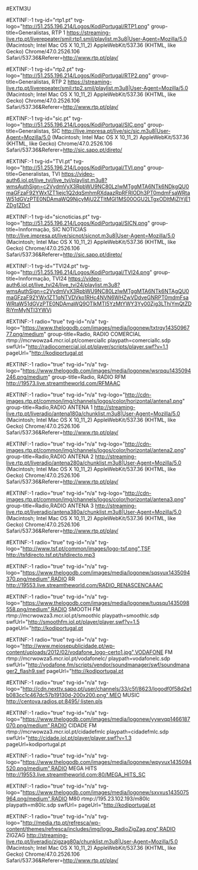 #EXTM3U

#EXTINF:-1 tvg-id="rtp1.pt" tvg-logo="http://51.255.196.214/Logos/KodiPortugal/RTP1.png" group-title=Generalistas, RTP 1 
https://streaming-live.rtp.pt/liverepeater/smil:rtp1.smil/playlist.m3u8|User-Agent=Mozilla/5.0 (Macintosh; Intel Mac OS X 10_11_2) AppleWebKit/537.36 (KHTML, like Gecko) Chrome/47.0.2526.106 Safari/537.36&Referer=http://www.rtp.pt/play/

#EXTINF:-1 tvg-id="rtp2.pt" tvg-logo="http://51.255.196.214/Logos/KodiPortugal/RTP2.png" group-title=Generalistas, RTP 2 
https://streaming-live.rtp.pt/liverepeater/smil:rtp2.smil/playlist.m3u8|User-Agent=Mozilla/5.0 (Macintosh; Intel Mac OS X 10_11_2) AppleWebKit/537.36 (KHTML, like Gecko) Chrome/47.0.2526.106 Safari/537.36&Referer=http://www.rtp.pt/play/

#EXTINF:-1 tvg-id="sic.pt" tvg-logo="http://51.255.196.214/Logos/KodiPortugal/SIC.png" group-title=Generalistas, SIC
http://live.impresa.pt/live/sic/sic.m3u8|User-Agent=Mozilla/5.0 (Macintosh; Intel Mac OS X 10_11_2) AppleWebKit/537.36 (KHTML, like Gecko) Chrome/47.0.2526.106 Safari/537.36&Referer=http://sic.sapo.pt/direto/

#EXTINF:-1 tvg-id="TVI.pt" tvg-logo="http://51.255.196.214/Logos/KodiPortugal/TVI.png" group-title=Generalistas, TVI 
https://video-auth6.iol.pt/live_tvi/live_tvi/playlist.m3u8?wmsAuthSign=c2VydmVyX3RpbWU9NC80LzIwMTggMTA6NTk6NDkgQU0maGFzaF92YWx1ZT1jejc1Q2dqSmhmRXdaazRpRFRIODh3PT0mdmFsaWRtaW51dGVzPTE0NDAmaWQ9NjcyMjU2ZTItMGI1MS00OGU2LTgxODItMjZlYjE1ZDg1ZDc1

#EXTINF:-1 tvg-id="sicnoticias.pt" tvg-logo="http://51.255.196.214/Logos/KodiPortugal/SICN.png" group-title=Innformação, SIC NOTICIAS
http://live.impresa.pt/live/sicnot/sicnot.m3u8|User-Agent=Mozilla/5.0 (Macintosh; Intel Mac OS X 10_11_2) AppleWebKit/537.36 (KHTML, like Gecko) Chrome/47.0.2526.106 Safari/537.36&Referer=http://sic.sapo.pt/direto/

#EXTINF:-1 tvg-id="TVI24.pt" tvg-logo="http://51.255.196.214/Logos/KodiPortugal/TVI24.png" group-title=Innformação, TVI24 
https://video-auth6.iol.pt/live_tvi24/live_tvi24/playlist.m3u8?wmsAuthSign=c2VydmVyX3RpbWU9NC80LzIwMTggMTA6NTk6NTAgQU0maGFzaF92YWx1ZT1qNTVDVko1RHc4NVN6WHZwVDdveGNRPT0mdmFsaWRtaW51dGVzPTE0NDAmaWQ9OTlkMTI5YzMtYWY3Yy00Zjg3LThiYmQtZDRiYmMyNTI3YWVj






#EXTINF:-1 radio="true" tvg-id="n/a" tvg-logo="https://www.thelogodb.com/images/media/logonew/txtrqy1435096777.png/medium" group-title=Radio, RADIO COMERCIAL
rtmp://mcrwowza4.mcr.iol.pt/comerciallc playpath=comerciallc.sdp swfUrl="http://radiocomercial.iol.pt/player/scripts/player.swf?v=1.1 pageUrl="http://kodiportugal.pt

#EXTINF:-1 radio="true" tvg-id="n/a" tvg-logo="https://www.thelogodb.com/images/media/logonew/wsrpqu1435094246.png/medium" group-title=Radio, RADIO RFM
http://19573.live.streamtheworld.com/RFMAAC

#EXTINF:-1 radio="true" tvg-id="n/a" tvg-logo="http://cdn-images.rtp.pt/common/img/channels/logos/color/horizontal/antena1.png" group-title=Radio,RADIO  ANTENA 1
http://streaming-live.rtp.pt/liveradio/antena180a/chunklist.m3u8|User-Agent=Mozilla/5.0 (Macintosh; Intel Mac OS X 10_11_2)
AppleWebKit/537.36 (KHTML, like Gecko) Chrome/47.0.2526.106 Safari/537.36&Referer=http://www.rtp.pt/play/

#EXTINF:-1 radio="true" tvg-id="n/a" tvg-logo="http://cdn-images.rtp.pt/common/img/channels/logos/color/horizontal/antena2.png" group-title=Radio,RADIO  ANTENA 2
http://streaming-live.rtp.pt/liveradio/antena280a/chunklist.m3u8|User-Agent=Mozilla/5.0 (Macintosh; Intel Mac OS X 10_11_2) AppleWebKit/537.36 (KHTML, like Gecko) Chrome/47.0.2526.106 Safari/537.36&Referer=http://www.rtp.pt/play/

#EXTINF:-1 radio="true" tvg-id="n/a" tvg-logo="http://cdn-images.rtp.pt/common/img/channels/logos/color/horizontal/antena3.png" group-title=Radio,RADIO  ANTENA 3
http://streaming-live.rtp.pt/liveradio/antena380a/chunklist.m3u8|User-Agent=Mozilla/5.0 (Macintosh; Intel Mac OS X 10_11_2) AppleWebKit/537.36 (KHTML, like Gecko) Chrome/47.0.2526.106 Safari/537.36&Referer=http://www.rtp.pt/play/

#EXTINF:-1 radio="true" tvg-id="n/a" tvg-logo="http://www.tsf.pt/common/images/logo-tsf.png",TSF
http://tsfdirecto.tsf.pt/tsfdirecto.mp3

#EXTINF:-1 radio="true" tvg-id="n/a" tvg-logo="https://www.thelogodb.com/images/media/logonew/sqsyux1435094370.png/medium",RADIO RR
http://19553.live.streamtheworld.com/RADIO_RENASCENCAAAC

#EXTINF:-1 radio="true" tvg-id="n/a" tvg-logo="https://www.thelogodb.com/images/media/logonew/tuqsqu1435098558.png/medium",RADIO SMOOTH FM
rtmp://mcrwowza3.mcr.iol.pt/smoothlc playpath=smoothlc.sdp swfUrl="http://smoothfm.iol.pt/player/player.swf?v=1.5 pageUrl="http://kodiportugal.pt

#EXTINF:-1 radio="true" tvg-id="n/a" tvg-logo="http://www.meiosepublicidade.pt/wp-content/uploads/2012/02/vodafone_logo-certo1.jpg",VODAFONE FM
rtmp://mcrwowza5.mcr.iol.pt/vodafonelc/ playpath=vodafonelc.sdp swfUrl="http://vodafone.fm/scripts/vendor/soundmanager/swf/soundmanager2_flash9.swf pageUrl="http://kodiportugal.pt

#EXTINF:-1 radio="true" tvg-id="n/a" tvg-logo="http://cdn.nexttv.sapo.pt/user/channels/33/c5f/8623/logodf0f58d2e1b083cc1c467dc57b19130d-200x200.png",MEO MUSIC
http://centova.radios.pt:8495/;listen.pls

#EXTINF:-1 radio="true" tvg-id="n/a" tvg-logo="https://www.thelogodb.com/images/media/logonew/yywvqp1466187070.png/medium",RADIO CIDADE FM
rtmp://mcrwowza3.mcr.iol.pt/cidadefmlc playpath=cidadefmlc.sdp swfUrl="http://cidade.iol.pt/player/player.swf?v=1.3 pageUrl=kodiportugal.pt

#EXTINF:-1 radio="true" tvg-id="n/a" tvg-logo="https://www.thelogodb.com/images/media/logonew/wpyvux1435094520.png/medium",RADIO MEGA HITS
http://19553.live.streamtheworld.com:80/MEGA_HITS_SC

#EXTINF:-1 radio="true" tvg-id="n/a" tvg-logo="https://www.thelogodb.com/images/media/logonew/sxvxus1435075964.png/medium",RADIO M80
rtmp://195.23.102.193/m80lc playpath=m80lc.sdp swfUrl= pageUrl="http://kodiportugal.pt

#EXTINF:-1 radio="true" tvg-id="n/a" tvg-logo="http://media.rtp.pt/refresca/wp-content/themes/refresca/includes/img/logo_RadioZigZag.png",RADIO ZIGZAG
http://streaming-live.rtp.pt/liveradio/zigzag80a/chunklist.m3u8|User-Agent=Mozilla/5.0 (Macintosh; Intel Mac OS X 10_11_2) AppleWebKit/537.36 (KHTML, like Gecko) Chrome/47.0.2526.106 Safari/537.36&Referer=http://www.rtp.pt/play/
